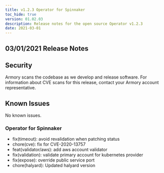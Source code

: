 ```yaml
---
title: v1.2.3 Operator for Spinnaker
toc_hide: true
version: 01.02.03
description: Release notes for the open source Operator v1.2.3
date: 2021-03-01
---
```


## 03/01/2021 Release Notes

## Security

Armory scans the codebase as we develop and release software. For information about CVE scans for this release, contact your Armory account representative.

## Known Issues
No known issues.

### Operator for Spinnaker

* fix(timeout): avoid revalidation when patching status
* chore(cve): fix for CVE-2020-13757
* feat(validator/aws): add aws account validator
* fix(validation): validate primary account for kubernetes provider
* fix(expose): override public service port
* chore(halyard): Updated halyard version
